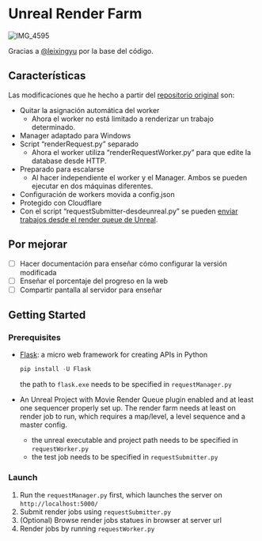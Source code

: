 # Unreal Render Farm

![IMG_4595](https://github.com/user-attachments/assets/5a40a70e-d72c-4991-a0be-3437832d4f6e)

Gracias a [@leixingyu](https://github.com/leixingyu) por la base del código.

## Características

Las modificaciones que he hecho a partir del [repositorio original](https://github.com/leixingyu/unrealRenderFarm) son:

- Quitar la asignación automática del worker
  - Ahora el worker no está limitado a renderizar un trabajo determinado.
- Manager adaptado para Windows
- Script “renderRequest.py” separado
  - Ahora el worker utiliza “renderRequestWorker.py” para que edite la database desde HTTP.
- Preparado para escalarse
  - Al hacer independiente el worker y el Manager. Ambos se pueden ejecutar en dos máquinas diferentes.
- Configuración de workers movida a config.json
- Protegido con Cloudflare
- Con el script “requestSubmitter-desdeunreal.py” se pueden [enviar trabajos desde el render queue de Unreal](./requestSubimitter-desdeunreal.md).

## Por mejorar

- [ ] Hacer documentación para enseñar cómo configurar la versión modificada
- [ ] Enseñar el porcentaje del progreso en la web
- [ ] Compartir pantalla al servidor para enseñar

## Getting Started

### Prerequisites

- [Flask](https://pypi.org/project/Flask/): a micro web framework for creating APIs in Python

    ```python
    pip install -U Flask
    ```

  the path to `flask.exe` needs to be specified in `requestManager.py`

- An Unreal Project with Movie Render Queue plugin enabled and at least one sequencer properly set up.
The render farm needs at least
on render job to run, which requires a map/level, a level sequence and a master config.
  - the unreal executable and project path needs to be specified in `requestWorker.py`
  - the test job needs to be specified in `requestSubmitter.py`

### Launch

1. Run the `requestManager.py` first, which launches the server on `http://localhost:5000/`
2. Submit render jobs using `requestSubmitter.py`
3. (Optional) Browse render jobs statues in browser at server url
4. Render jobs by running `requestWorker.py`
